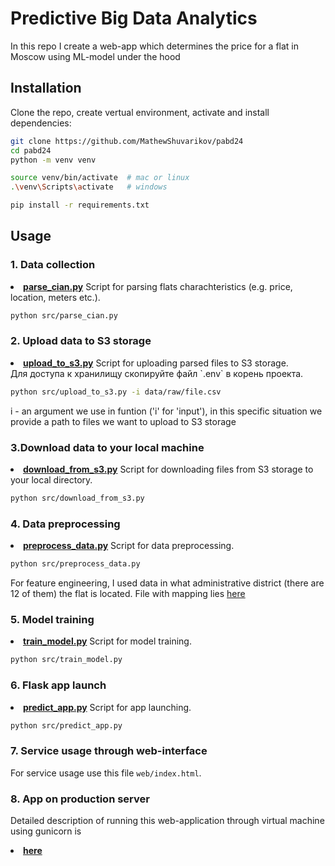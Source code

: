 # Predictive Big Data Analytics

In this repo I create a web-app which determines the price for a flat in Moscow using ML-model under the hood

## Installation 

Clone the repo, create vertual environment, activate and install dependencies:  

```sh
git clone https://github.com/MathewShuvarikov/pabd24
cd pabd24
python -m venv venv

source venv/bin/activate  # mac or linux
.\venv\Scripts\activate   # windows

pip install -r requirements.txt
```

## Usage

### 1. Data collection
<li><strong><a href="https://github.com/MathewShuvarikov/pabd24/blob/main/src/parse_cian.py">parse_cian.py</a></strong> Script for parsing flats charachteristics (e.g. price, location, meters etc.).</li>

```sh
python src/parse_cian.py 
```  

### 2. Upload data to S3 storage
<li><strong><a href="https://github.com/MathewShuvarikov/pabd24/blob/main/src/upload_to_s3.py">upload_to_s3.py</a></strong> Script for uploading parsed files to S3 storage.</li> 
Для доступа к хранилищу скопируйте файл `.env` в корень проекта.  

```sh
python src/upload_to_s3.py -i data/raw/file.csv
```
i - an argument we use in funtion ('i' for 'input'), in this specific situation we provide a path to files we want to upload to S3 storage
### 3.Download data to your local machine 
<li><strong><a href="https://github.com/MathewShuvarikov/pabd24/blob/main/src/download_from_s3.py">download_from_s3.py</a></strong> Script for downloading files from S3 storage to your local directory.</li> 

```sh
python src/download_from_s3.py
```

### 4. Data preprocessing 
<li><strong><a href="https://github.com/MathewShuvarikov/pabd24/blob/main/src/preprocess_data.py">preprocess_data.py</a></strong> Script for data preprocessing.</li> 

```sh
python src/preprocess_data.py
```
For feature engineering, I used data in what administrative district (there are 12 of them) the flat is located. File with mapping lies <a href="https://github.com/MathewShuvarikov/pabd24/blob/main/mapping/county.txt">here</a></li> 

### 5. Model training
<li><strong><a href="https://github.com/MathewShuvarikov/pabd24/blob/main/src/train_model.py">train_model.py</a></strong> Script for model training.</li> 

```sh
python src/train_model.py
```

### 6. Flask app launch
<li><strong><a href="https://github.com/MathewShuvarikov/pabd24/blob/main/src/predict_app.py">predict_app.py</a></strong> Script for app launching.</li>

```sh
python src/predict_app.py
```

### 7. Service usage through web-interface

For service usage use this file `web/index.html`.  

### 8. App on production server
Detailed description of running this web-application through virtual machine using gunicorn is <li><strong><a href="https://github.com/MathewShuvarikov/pabd24/blob/main/src/predict_app.py">here</li>
